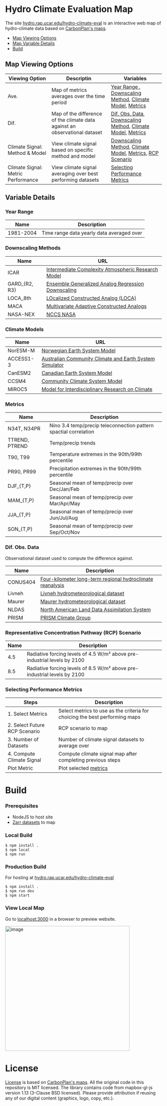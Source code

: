 # Hydro Climate Evaluation Map
The site [hydro.rap.ucar.edu/hydro-climate-eval](https://hydro.rap.ucar.edu/hydro-climate-eval) is an interactive web map of hydro-climate data based on [CarbonPlan's maps](https://github.com/carbonplan/maps).
- [Map Viewing Options](https://github.com/scrasmussen/icar-maps?readme-ov-file#map-viewing-options)
- [Map Variable Details](https://github.com/scrasmussen/icar-maps?readme-ov-file#variable-details)
- [Build](https://github.com/scrasmussen/icar-maps?readme-ov-file#build)

## Map Viewing Options

| **Viewing Option** | **Descriptin**                                | **Variables** |
|--------------------|-----------------------------------------------|--------------|
| Ave.               | Map of metrics averages over the time period |  [Year Range ](https://github.com/scrasmussen/icar-maps?tab=readme-ov-file#year-range), [Downscaling Method](https://github.com/scrasmussen/icar-maps?tab=readme-ov-file#year-range), [Climate Model](https://github.com/scrasmussen/icar-maps?tab=readme-ov-file#year-range), [Metrics](https://github.com/scrasmussen/icar-maps?tab=readme-ov-file#year-range) |
| Dif.               | Map of the difference of the climate data against an observational dataset | [Dif. Obs. Data](https://github.com/scrasmussen/icar-maps?tab=readme-ov-file#year-range), [Downscaling Method](https://github.com/scrasmussen/icar-maps?tab=readme-ov-file#downscaling-methods), [Climate Model](https://github.com/scrasmussen/icar-maps?tab=readme-ov-file#climate-models), [Metrics](https://github.com/scrasmussen/icar-maps?tab=readme-ov-file#metrics) |
| Climate Signal: Method & Model | View climate signal based on specific method and model | [Downscaling Method](https://github.com/scrasmussen/icar-maps?tab=readme-ov-file#downscaling-methods), [Climate Model](https://github.com/scrasmussen/icar-maps?tab=readme-ov-file#climate-models), [Metrics](https://github.com/scrasmussen/icar-maps?tab=readme-ov-file#metrics), [RCP Scenario](https://github.com/scrasmussen/icar-maps?tab=readme-ov-file#representative-concentration-pathway-rcp-scenario) |
| Climate Signal: Metric Performance | View climate signal averaging over best performing datasets | [Selecting Performance Metrics](https://github.com/scrasmussen/icar-maps?tab=readme-ov-file#selecting-performance-metrics) |

## Variable Details
### Year Range

| **Name**  | **Description**                           |
|-----------|-------------------------------------------|
| 1981-2004 | Time range data yearly data averaged over |

### Downscaling Methods

| **Name**      | **URL**                                                                                             |
|---------------|-----------------------------------------------------------------------------------------------------|
| ICAR          | [Intermediate Complexity Atmospheric Research Model](https://github.com/NCAR/icar)                  |
| GARD_{R2, R3} | [Ensemble Generalized Analog Regression Downscaling](https://github.com/NCAR/GARD)                  |
| LOCA_8th      | [LOcalized Constructed Analog (LOCA)](https://github.com/NCAR/LOCA_Downscaling_Analysis)            |
| MACA          | [Multivariate Adaptive Constructed Analogs](https://climate.northwestknowledge.net/MACA/index.php)  |
| NASA-NEX      | [NCCS NASA](https://www.nccs.nasa.gov/services/data-collections/land-based-products/nex-gddp-cmip6) |

### Climate Models

| **Name**  | **URL**                                                                                                                                 |
|-----------|-----------------------------------------------------------------------------------------------------------------------------------------|
| NorESM-M  | [Norwegian Earth System Model](https://github.com/NorESMhub/NorESM)                                                                     |
| ACCESS1-3 | [Australian Community Climate and Earth System Simulator](https://www.csiro.au/en/research/environmental-impacts/climate-change/access) |
| CanESM2   | [Canadian Earth System Model](https://climate-scenarios.canada.ca/?page=pred-canesm2)                                                   |
| CCSM4     | [Community Climate System Model](https://www2.cesm.ucar.edu/models/ccsm4.0/)                                                            |
| MIROC5    | [Model for Interdisciplinary Research on Climate](https://www.icesfoundation.org/Pages/ScienceItemDetails.aspx?siid=181)                |

### Metrics

| **Name**       | **Description**                                                  |
|----------------|------------------------------------------------------------------|
| N34T, N34PR    | Nino 3.4 temp/precip teleconnection pattern spactial correlation |
| TTREND, PTREND | Temp/precip trends                                               |
| T90, T99       | Temperature extremes in the 90th/99th percentile                 |
| PR90, PR99     | Precipitation extremes in the 90th/99th percentile               |
| DJF_{T,P}      | Seasonal mean of temp/precip over Dec/Jan/Feb                    |
| MAM_{T,P}      | Seasonal mean of temp/precip over Mar/Apr/May                    |
| JJA_{T,P}      | Seasonal mean of temp/precip over Jun/Jul/Aug                    |
| SON_{T,P}      | Seasonal mean of temp/precip over Sep/Oct/Nov                    |

### Dif. Obs. Data
Observational dataset used to compute the difference against.

| **Name** | **Description** |
|----------|-----------------|
| CONUS404 | [Four-kilometer long-term regional hydroclimate reanalysis ](https://www.usgs.gov/data/conus404-four-kilometer-long-term-regional-hydroclimate-reanalysis-over-conterminous-united) |
| Livneh   | [Livneh hydrometeorological dataset](https://climatedataguide.ucar.edu/climate-data/livneh-gridded-precipitation-and-other-meteorological-variables-continental-us-mexico) |
| Maurer   | [Maurer hydrometeorological dataset](https://www.engr.scu.edu/~emaurer/gridded_obs/index_gridded_obs.html) |
| NLDAS    | [North American Land Data Assimilation System](https://ldas.gsfc.nasa.gov/nldas)                           |
| PRISM    | [PRISM Climate Group](https://prism.oregonstate.edu/)                                                      |

### Representative Concentration Pathway (RCP) Scenario

| **Name** | **Description**                                                          |
|----------|--------------------------------------------------------------------------|
| 4.5      | Radiative forcing levels of 4.5 W/m² above pre-industrial levels by 2100 |
| 8.5      | Radiative forcing levels of 8.5 W/m² above pre-industrial levels by 2100 |

### Selecting Performance Metrics

| **Steps**                     | **Description**                                                             |
|-------------------------------|-----------------------------------------------------------------------------|
| 1. Select Metrics             | Select metrics to use as the criteria for choicing the best performing maps |
| 2. Select Future RCP Scenario | RCP scenario to map                                                         |
| 3. Number of Datasets         | Number of climate signal datasets to average over                           |
| 4. Compute Climate Signal     | Compute climate signal map after completing previous steps                  |
| Plot Metric                   | Plot selected [metrics](https://github.com/scrasmussen/icar-maps?tab=readme-ov-file#metrics) |



# Build
### Prerequisites
- NodeJS to host site
- [Zarr datasets](https://github.com/scrasmussen/icar-zarr-data) to map

### Local Build
```
$ npm install .
$ npm local
$ npm run
```

### Production Build
For hosting at [hydro.rap.ucar.edu/hydro-climate-eval](https://hydro.rap.ucar.edu/hydro-climate-eval)
```
$ npm install .
$ npm run dev
$ npm start
```

### View Local Map
Go to [localhost:3000](http://localhost:3000) in a browser to preview website.

<img width="400" alt="image" src="https://github.com/scrasmussen/icar-maps/assets/5750642/5ab5462d-206c-4bb5-9a67-2ac45606ad22">



# License
[License](https://github.com/scrasmussen/icar-maps/blob/main/LICENSE.md)
is based on [CarbonPlan's maps](https://github.com/carbonplan/maps).
All the original code in this repository is MIT licensed.
The library contains code from mapbox-gl-js version 1.13 (3-Clause BSD licensed).
Please provide attribution if reusing any of our digital content (graphics, logo, copy, etc.).
